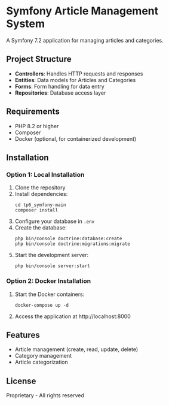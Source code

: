 # Symfony Article Management System

A Symfony 7.2 application for managing articles and categories.

## Project Structure

- **Controllers**: Handles HTTP requests and responses
- **Entities**: Data models for Articles and Categories
- **Forms**: Form handling for data entry
- **Repositories**: Database access layer

## Requirements

- PHP 8.2 or higher
- Composer
- Docker (optional, for containerized development)

## Installation

### Option 1: Local Installation

1. Clone the repository
2. Install dependencies:
   ```
   cd tp6_symfony-main
   composer install
   ```
3. Configure your database in `.env`
4. Create the database:
   ```
   php bin/console doctrine:database:create
   php bin/console doctrine:migrations:migrate
   ```
5. Start the development server:
   ```
   php bin/console server:start
   ```

### Option 2: Docker Installation

1. Start the Docker containers:
   ```
   docker-compose up -d
   ```
2. Access the application at http://localhost:8000

## Features

- Article management (create, read, update, delete)
- Category management
- Article categorization

## License

Proprietary - All rights reserved 